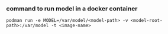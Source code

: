 
### command to run model in a docker container
`podman run -e MODEL=/var/model/<model-path> -v <model-root-path>:/var/model -t <image-name>`